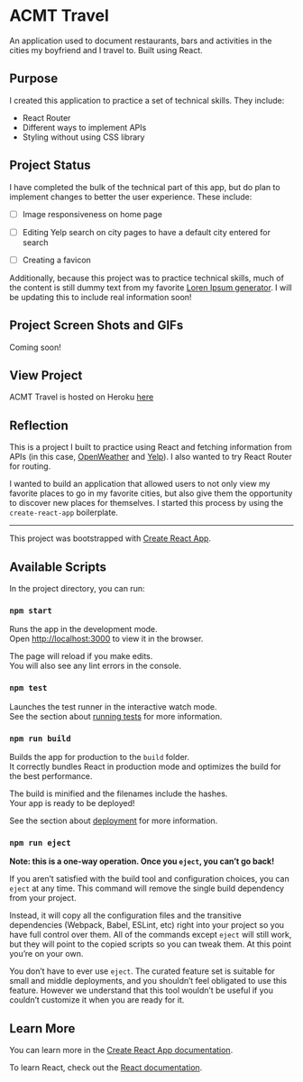 # ACMT Travel
An application used to document restaurants, bars and activities in the cities my boyfriend and I travel to. Built using React.

## Purpose

I created this application to practice a set of technical skills. They include:
* React Router
* Different ways to implement APIs
* Styling without using CSS library

## Project Status
I have completed the bulk of the technical part of this app, but do plan to implement changes to better the user experience. These include:
- [ ] Image responsiveness on home page

- [ ] Editing Yelp search on city pages to have a default city entered for search

- [ ] Creating a favicon

Additionally, because this project was to practice technical skills, much of the content is still dummy text from my favorite [Loren Ipsum generator](https://pirateipsum.me/). I will be updating this to include real information soon!

## Project Screen Shots and GIFs
Coming soon!

## View Project
ACMT Travel is hosted on Heroku [here](http://travel-recs.herokuapp.com/sanfrancisco)

## Reflection

This is a project I built to practice using React and fetching information from APIs (in this case, [OpenWeather](https://openweathermap.org/api) and [Yelp](https://www.yelp.com/developers/documentation/v3)). I also wanted to try React Router for routing.

I wanted to build an application that allowed users to not only view my favorite places to go in my favorite cities, but also give them the opportunity to discover new places for themselves. I started this process by using the `create-react-app` boilerplate.


--------------

This project was bootstrapped with [Create React App](https://github.com/facebook/create-react-app).

## Available Scripts

In the project directory, you can run:

### `npm start`

Runs the app in the development mode.<br>
Open [http://localhost:3000](http://localhost:3000) to view it in the browser.

The page will reload if you make edits.<br>
You will also see any lint errors in the console.

### `npm test`

Launches the test runner in the interactive watch mode.<br>
See the section about [running tests](https://facebook.github.io/create-react-app/docs/running-tests) for more information.

### `npm run build`

Builds the app for production to the `build` folder.<br>
It correctly bundles React in production mode and optimizes the build for the best performance.

The build is minified and the filenames include the hashes.<br>
Your app is ready to be deployed!

See the section about [deployment](https://facebook.github.io/create-react-app/docs/deployment) for more information.

### `npm run eject`

**Note: this is a one-way operation. Once you `eject`, you can’t go back!**

If you aren’t satisfied with the build tool and configuration choices, you can `eject` at any time. This command will remove the single build dependency from your project.

Instead, it will copy all the configuration files and the transitive dependencies (Webpack, Babel, ESLint, etc) right into your project so you have full control over them. All of the commands except `eject` will still work, but they will point to the copied scripts so you can tweak them. At this point you’re on your own.

You don’t have to ever use `eject`. The curated feature set is suitable for small and middle deployments, and you shouldn’t feel obligated to use this feature. However we understand that this tool wouldn’t be useful if you couldn’t customize it when you are ready for it.

## Learn More

You can learn more in the [Create React App documentation](https://facebook.github.io/create-react-app/docs/getting-started).

To learn React, check out the [React documentation](https://reactjs.org/).

